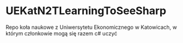 # UEKatN2TLearningToSeeSharp
Repo koła naukowe z Uniwersytetu Ekonomicznego w Katowicach, w którym członkowie mogą się razem c# uczyć
